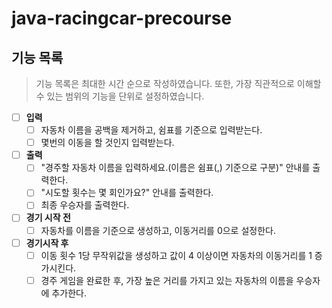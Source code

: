 # java-racingcar-precourse

## 기능 목록
> 기능 목록은 최대한 시간 순으로 작성하였습니다. 또한, 가장 직관적으로 이해할 수 있는 범위의 기능을 단위로 설정하였습니다.


- [ ] **입력**
  - [ ] 자동차 이름을 공백을 제거하고, 쉼표를 기준으로 입력받는다.
  - [ ] 몇번의 이동을 할 것인지 입력받는다.

- [ ] **출력**
  - [ ] "경주할 자동차 이름을 입력하세요.(이름은 쉼표(,) 기준으로 구분)" 안내를 출력한다.
  - [ ] "시도할 횟수는 몇 회인가요?" 안내를 출력한다.
  - [ ] 최종 우승자를 출력한다.

- [ ] **경기 시작 전**
  - [ ] 자동차를 이름을 기준으로 생성하고, 이동거리를 0으로 설정한다.

- [ ] **경기시작 후**
  - [ ] 이동 횟수 1당 무작위값을 생성하고 값이 4 이상이면 자동차의 이동거리를 1 증가시킨다.
  - [ ] 경주 게임을 완료한 후, 가장 높은 거리를 가지고 있는 자동차의 이름을 우승자에 추가한다.
